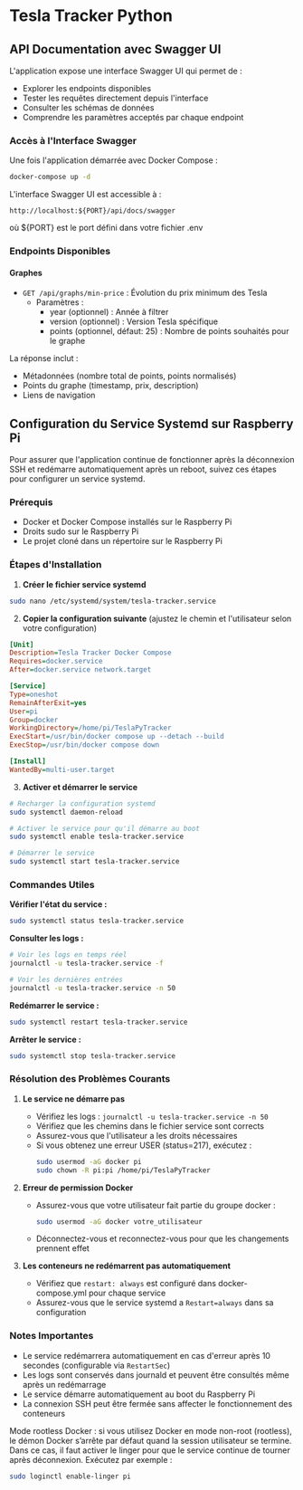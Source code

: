 # Tesla Tracker Python

## API Documentation avec Swagger UI

L'application expose une interface Swagger UI qui permet de :
- Explorer les endpoints disponibles
- Tester les requêtes directement depuis l'interface
- Consulter les schémas de données
- Comprendre les paramètres acceptés par chaque endpoint

### Accès à l'Interface Swagger

Une fois l'application démarrée avec Docker Compose :
```bash
docker-compose up -d
```

L'interface Swagger UI est accessible à :
```
http://localhost:${PORT}/api/docs/swagger
```
où ${PORT} est le port défini dans votre fichier .env

### Endpoints Disponibles

#### Graphes
- `GET /api/graphs/min-price` : Évolution du prix minimum des Tesla
  - Paramètres :
    - year (optionnel) : Année à filtrer
    - version (optionnel) : Version Tesla spécifique
    - points (optionnel, défaut: 25) : Nombre de points souhaités pour le graphe

La réponse inclut :
- Métadonnées (nombre total de points, points normalisés)
- Points du graphe (timestamp, prix, description)
- Liens de navigation

## Configuration du Service Systemd sur Raspberry Pi

Pour assurer que l'application continue de fonctionner après la déconnexion SSH et redémarre automatiquement après un reboot, suivez ces étapes pour configurer un service systemd.

### Prérequis

- Docker et Docker Compose installés sur le Raspberry Pi
- Droits sudo sur le Raspberry Pi
- Le projet cloné dans un répertoire sur le Raspberry Pi

### Étapes d'Installation

1. **Créer le fichier service systemd**

```bash
sudo nano /etc/systemd/system/tesla-tracker.service
```

2. **Copier la configuration suivante** (ajustez le chemin et l'utilisateur selon votre configuration)

```ini
[Unit]
Description=Tesla Tracker Docker Compose
Requires=docker.service
After=docker.service network.target

[Service]
Type=oneshot
RemainAfterExit=yes
User=pi
Group=docker
WorkingDirectory=/home/pi/TeslaPyTracker
ExecStart=/usr/bin/docker compose up --detach --build
ExecStop=/usr/bin/docker compose down

[Install]
WantedBy=multi-user.target
```

3. **Activer et démarrer le service**

```bash
# Recharger la configuration systemd
sudo systemctl daemon-reload

# Activer le service pour qu'il démarre au boot
sudo systemctl enable tesla-tracker.service

# Démarrer le service
sudo systemctl start tesla-tracker.service
```

### Commandes Utiles

**Vérifier l'état du service :**
```bash
sudo systemctl status tesla-tracker.service
```

**Consulter les logs :**
```bash
# Voir les logs en temps réel
journalctl -u tesla-tracker.service -f

# Voir les dernières entrées
journalctl -u tesla-tracker.service -n 50
```

**Redémarrer le service :**
```bash
sudo systemctl restart tesla-tracker.service
```

**Arrêter le service :**
```bash
sudo systemctl stop tesla-tracker.service
```

### Résolution des Problèmes Courants

1. **Le service ne démarre pas**
   - Vérifiez les logs : `journalctl -u tesla-tracker.service -n 50`
   - Vérifiez que les chemins dans le fichier service sont corrects
   - Assurez-vous que l'utilisateur a les droits nécessaires
   - Si vous obtenez une erreur USER (status=217), exécutez :
     ```bash
     sudo usermod -aG docker pi
     sudo chown -R pi:pi /home/pi/TeslaPyTracker
     ```

2. **Erreur de permission Docker**
   - Assurez-vous que votre utilisateur fait partie du groupe docker :
     ```bash
     sudo usermod -aG docker votre_utilisateur
     ```
   - Déconnectez-vous et reconnectez-vous pour que les changements prennent effet

3. **Les conteneurs ne redémarrent pas automatiquement**
   - Vérifiez que `restart: always` est configuré dans docker-compose.yml pour chaque service
   - Assurez-vous que le service systemd a `Restart=always` dans sa configuration

### Notes Importantes

- Le service redémarrera automatiquement en cas d'erreur après 10 secondes (configurable via `RestartSec`)
- Les logs sont conservés dans journald et peuvent être consultés même après un redémarrage
- Le service démarre automatiquement au boot du Raspberry Pi
- La connexion SSH peut être fermée sans affecter le fonctionnement des conteneurs


Mode rootless Docker : si vous utilisez Docker en mode non-root (rootless), le démon Docker s’arrête par défaut quand la session utilisateur se termine. Dans ce cas, il faut activer le linger pour que le service continue de tourner après déconnexion. Exécutez par exemple :
```bash
sudo loginctl enable-linger pi
```